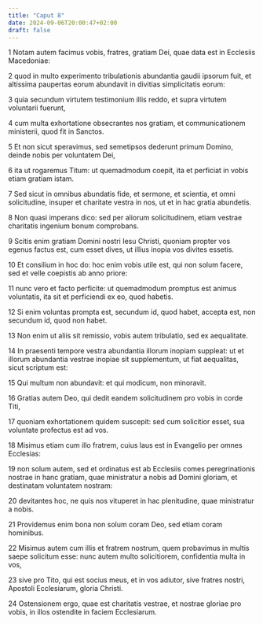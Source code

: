 ```yaml
---
title: "Caput 8"
date: 2024-09-06T20:00:47+02:00
draft: false
---
```



1 Notam autem facimus vobis, fratres, gratiam Dei, quae data est in Ecclesiis Macedoniae:

2 quod in multo experimento tribulationis abundantia gaudii ipsorum fuit, et altissima paupertas eorum abundavit in divitias simplicitatis eorum:

3 quia secundum virtutem testimonium illis reddo, et supra virtutem voluntarii fuerunt,

4 cum multa exhortatione obsecrantes nos gratiam, et communicationem ministerii, quod fit in Sanctos.

5 Et non sicut speravimus, sed semetipsos dederunt primum Domino, deinde nobis per voluntatem Dei,

6 ita ut rogaremus Titum: ut quemadmodum coepit, ita et perficiat in vobis etiam gratiam istam.

7 Sed sicut in omnibus abundatis fide, et sermone, et scientia, et omni solicitudine, insuper et charitate vestra in nos, ut et in hac gratia abundetis.

8 Non quasi imperans dico: sed per aliorum solicitudinem, etiam vestrae charitatis ingenium bonum comprobans.

9 Scitis enim gratiam Domini nostri Iesu Christi, quoniam propter vos egenus factus est, cum esset dives, ut illius inopia vos divites essetis.

10 Et consilium in hoc do: hoc enim vobis utile est, qui non solum facere, sed et velle coepistis ab anno priore:

11 nunc vero et facto perficite: ut quemadmodum promptus est animus voluntatis, ita sit et perficiendi ex eo, quod habetis.

12 Si enim voluntas prompta est, secundum id, quod habet, accepta est, non secundum id, quod non habet.

13 Non enim ut aliis sit remissio, vobis autem tribulatio, sed ex aequalitate.

14 In praesenti tempore vestra abundantia illorum inopiam suppleat: ut et illorum abundantia vestrae inopiae sit supplementum, ut fiat aequalitas, sicut scriptum est:

15 Qui multum non abundavit: et qui modicum, non minoravit.

16 Gratias autem Deo, qui dedit eandem solicitudinem pro vobis in corde Titi,

17 quoniam exhortationem quidem suscepit: sed cum solicitior esset, sua voluntate profectus est ad vos.

18 Misimus etiam cum illo fratrem, cuius laus est in Evangelio per omnes Ecclesias:

19 non solum autem, sed et ordinatus est ab Ecclesiis comes peregrinationis nostrae in hanc gratiam, quae ministratur a nobis ad Domini gloriam, et destinatam voluntatem nostram:

20 devitantes hoc, ne quis nos vituperet in hac plenitudine, quae ministratur a nobis.

21 Providemus enim bona non solum coram Deo, sed etiam coram hominibus.

22 Misimus autem cum illis et fratrem nostrum, quem probavimus in multis saepe solicitum esse: nunc autem multo solicitiorem, confidentia multa in vos,

23 sive pro Tito, qui est socius meus, et in vos adiutor, sive fratres nostri, Apostoli Ecclesiarum, gloria Christi.

24 Ostensionem ergo, quae est charitatis vestrae, et nostrae gloriae pro vobis, in illos ostendite in faciem Ecclesiarum.


